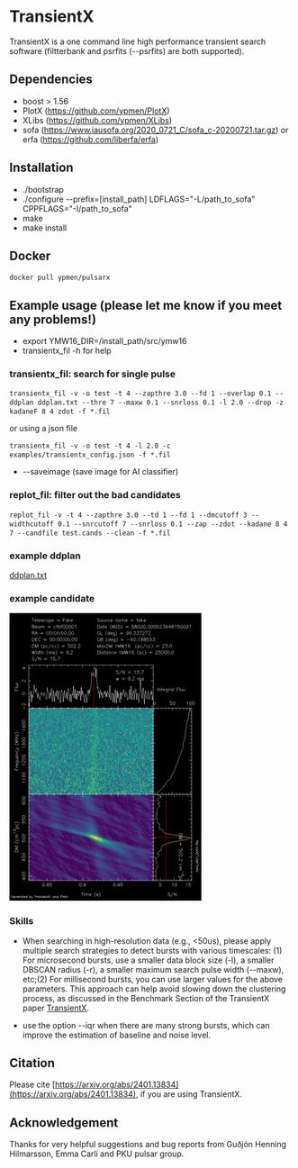 # TransientX

TransientX is a one command line high performance transient search software (filtterbank and psrfits (--psrfits) are both supported).

## Dependencies

- boost > 1.56
- PlotX (https://github.com/ypmen/PlotX)
- XLibs (https://github.com/ypmen/XLibs)
- sofa (https://www.iausofa.org/2020_0721_C/sofa_c-20200721.tar.gz) or erfa (https://github.com/liberfa/erfa)

## Installation
- ./bootstrap
- ./configure --prefix=[install_path] LDFLAGS="-L/path_to_sofa" CPPFLAGS="-I/path_to_sofa"
- make
- make install

## Docker
```
docker pull ypmen/pulsarx
```

## Example usage (**please let me know if you meet any problems!**)
- export YMW16_DIR=/install_path/src/ymw16
- transientx_fil -h for help

### transientx_fil: search for single pulse
```
transientx_fil -v -o test -t 4 --zapthre 3.0 --fd 1 --overlap 0.1 --ddplan ddplan.txt --thre 7 --maxw 0.1 --snrloss 0.1 -l 2.0 --drop -z kadaneF 8 4 zdot -f *.fil
```
or using a json file
```
transientx_fil -v -o test -t 4 -l 2.0 -c examples/transientx_config.json -f *.fil

```
- --saveimage (save image for AI classifier)
### replot_fil: filter out the bad candidates
```
replot_fil -v -t 4 --zapthre 3.0 --td 1 --fd 1 --dmcutoff 3 --widthcutoff 0.1 --snrcutoff 7 --snrloss 0.1 --zap --zdot --kadane 8 4 7 --candfile test.cands --clean -f *.fil
```

### example ddplan
[ddplan.txt](examples/ddplan.txt)
### example candidate

![exmaple](examples/example.png)

### Skills
- When searching in high-resolution data (e.g., <50us), please apply multiple search strategies to detect bursts with various timescales: (1) For microsecond bursts, use a smaller data block size (-l), a smaller DBSCAN radius (-r), a smaller maximum search pulse width (--maxw), etc;(2) For millisecond bursts, you can use larger values for the above parameters. This approach can help avoid slowing down the clustering process, as discussed in the Benchmark Section of the TransientX paper [TransientX](https://arxiv.org/abs/2401.13834).
  
- use the option --iqr when there are many strong bursts, which can improve the estimation of baseline and noise level.

## Citation

Please cite [https://arxiv.org/abs/2401.13834](https://arxiv.org/abs/2401.13834), if you are using TransientX.

## Acknowledgement
Thanks for very helpful suggestions and bug reports from Guðjón Henning Hilmarsson, Emma Carli and PKU pulsar group.

